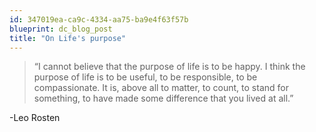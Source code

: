 ```yaml
---
id: 347019ea-ca9c-4334-aa75-ba9e4f63f57b
blueprint: dc_blog_post
title: "On Life's purpose"
---
```

<blockquote>“I cannot believe that the purpose of life is to be happy. I think the purpose of life is to be useful, to be responsible, to be compassionate. It is, above all to matter, to count, to stand for something, to have made some difference that you lived at all.”</blockquote>
<p>-Leo Rosten</p>